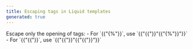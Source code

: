 ```yaml
---
title: Escaping tags in Liquid templates
generated: true
---
```


<div markdown="1" class="ans">
Escape only the opening of tags:
- For `{{"{%"}}`, use `{{"{{"}}"{{"{%"}}"}}`
- For `{{"{{"}}`, use `{{"{{"}}"{{"{{"}}"}}`
</div>
